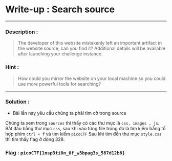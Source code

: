 # Write-up : Search source
--- 
### Description :
> The developer of this website mistakenly left an important artifact in the website source, can you find it?
> Additional details will be available after launching your challenge instance.
### Hint : 
> How could you mirror the website on your local machine so you could use more powerful tools for searching?
---
### Solution :
- Bài lần này yêu cầu chúng ta phải tìm cờ trong source

Chúng ta xem trong `` sources `` thì thấy có các thư mục là `` css, images , js ``.
Bắt đầu bằng thư mục `` css ``, sau khi vào từng file trong đó là tìm kiếm bằng tổ hợp phím `` ctrl + f `` và tìm kiếm `` picoCTF `` 
Sau khi tìm đến thư mục `` style.css `` thì tìm thấy flag ở dòng 328.
### Flag : `` picoCTF{1nsp3ti0n_0f_w3bpag3s_587d12b8} `` 
